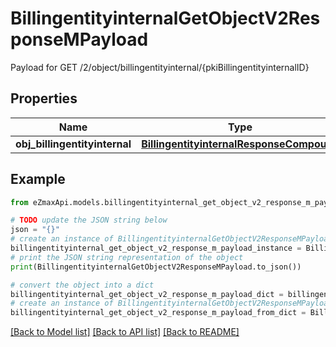 # BillingentityinternalGetObjectV2ResponseMPayload

Payload for GET /2/object/billingentityinternal/{pkiBillingentityinternalID}

## Properties

Name | Type | Description | Notes
------------ | ------------- | ------------- | -------------
**obj_billingentityinternal** | [**BillingentityinternalResponseCompound**](BillingentityinternalResponseCompound.md) |  | 

## Example

```python
from eZmaxApi.models.billingentityinternal_get_object_v2_response_m_payload import BillingentityinternalGetObjectV2ResponseMPayload

# TODO update the JSON string below
json = "{}"
# create an instance of BillingentityinternalGetObjectV2ResponseMPayload from a JSON string
billingentityinternal_get_object_v2_response_m_payload_instance = BillingentityinternalGetObjectV2ResponseMPayload.from_json(json)
# print the JSON string representation of the object
print(BillingentityinternalGetObjectV2ResponseMPayload.to_json())

# convert the object into a dict
billingentityinternal_get_object_v2_response_m_payload_dict = billingentityinternal_get_object_v2_response_m_payload_instance.to_dict()
# create an instance of BillingentityinternalGetObjectV2ResponseMPayload from a dict
billingentityinternal_get_object_v2_response_m_payload_from_dict = BillingentityinternalGetObjectV2ResponseMPayload.from_dict(billingentityinternal_get_object_v2_response_m_payload_dict)
```
[[Back to Model list]](../README.md#documentation-for-models) [[Back to API list]](../README.md#documentation-for-api-endpoints) [[Back to README]](../README.md)



